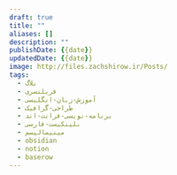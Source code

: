 ```yaml
---
draft: true
title: ""
aliases: []
description: ""
publishDate: {{date}}
updatedDate: {{date}}
image: http://files.zachshirow.ir/Posts/
tags:
  - بلاگ
  - فریلنسری
  - آموزش-زبان-انگلیسی
  - طراحی-گرافیک
  - برنامه-نویسی-فرانت-اند
  - بلینکیست-فارسی
  - مینیمالیسم
  - obsidian
  - notion
  - baserow
---
```





